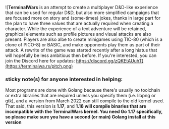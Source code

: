 ![**TerminalWars** is an attempt to create a multiplayer D&D-like experience that can be used for regular D&D, but also more simplified campaigns that are focused more on story and (some-times) jokes, thanks in large part for the plan to have three values that are actually required when creating a character. While the experience of a text adventure will be retained, graphical elements such as profile pictures and visual attacks are also present. Players are also albe to create minigames using TIC-80 (which is a clone of PICO-8) or BASIC, and make opponents play them as part of their attack.  A rewrite of the game was started recently after a long hiatus that will hopefully be less ambitious then before. If you're interested, you can join the Discord here for updates: https://discord.gg/zQKEtAUuhT](https://terminalwa.rs/pitch.png)

### sticky note(s) for anyone interested in helping:

Most programs are done with Golang because there's usually no toolchain or extra libraries that are required unless you specify them (i.e. libpng or gtk), and a version from March 2022 can still compile to the old kernel used. That said, this version is **1.17**, and **1.18 will compile binaries that are incompatible with the TerminalWars kernel. You need Go 1.17 specifically, so please make sure you have a second (or main) Golang install at this version**
